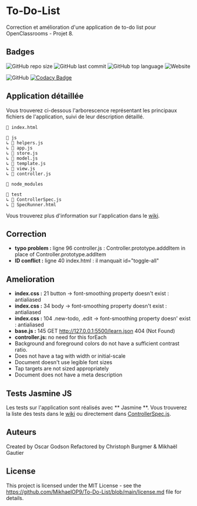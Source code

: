 # To-Do-List
Correction et amélioration d'une application de to-do list pour OpenClassrooms - Projet 8.

## Badges
![GitHub repo size](https://img.shields.io/github/repo-size/MikhaelOP9/To-Do-List)
![GitHub last commit](https://img.shields.io/github/last-commit/MikhaelOP9/To-Do-List)
![GitHub top language](https://img.shields.io/github/languages/top/MikhaelOP9/To-Do-List)
![Website](https://img.shields.io/website?url=https%3A%2F%2Fag-dev.fr%2Fopenclassrooms%2Ftodolist%2F)

![GitHub](https://img.shields.io/github/license/MikhaelOP9/To-Do-List)
[![Codacy Badge](https://api.codacy.com/project/badge/Grade/97f077c5858a4ca99ce973e1868966c9)](https://www.codacy.com/manual/MikhaelOP9/To-Do-List?utm_source=github.com&amp;utm_medium=referral&amp;utm_content=MikhaelOP9/To-Do-List&amp;utm_campaign=Badge_Grade)

## Application détaillée
Vous trouverez ci-dessous l'arborescence représentant les principaux fichiers de l'application,
suivi de leur déscription détaillé.

```
📄 index.html

📁 js
↳ 📄 helpers.js
↳ 📄 app.js
↳ 📄 store.js
↳ 📄 model.js
↳ 📄 template.js
↳ 📄 view.js
↳ 📄 controller.js

📁 node_modules

📁 test
↳ 📄 ControllerSpec.js
↳ 📄 SpecRunner.html
```
Vous trouverez plus d'information sur l'application dans le [wiki](https://github.com/MikhaelOP9/To-Do-List/wiki/To-Do-List-d%C3%A9taill%C3%A9).

## Correction
- **typo problem :** ligne 96 controller.js : Controller.prototype.adddItem in place of Controller.prototype.addItem
- **ID conflict :** ligne 40 index.html : il manquait id="toggle-all"

## Amelioration
- **index.css :** 21	button -> font-smoothing property doesn't exist :  antialiased
- **index.css :** 34	body -> font-smoothing property doesn't exist  :  antialiased
- **index.css :** 104	.new-todo, .edit -> font-smoothing property doesn' exist  :  antialiased
- **base.js :** 145 GET http://127.0.0.1:5500/learn.json 404 (Not Found)
- **controller.js:** no need for this forEach
- Background and foreground colors do not have a sufficient contrast ratio.
- Does not have a <meta name="viewport"> tag with width or initial-scale
- Document doesn't use legible font sizes
- Tap targets are not sized appropriately
- Document does not have a meta description


##  Tests Jasmine JS
Les tests sur l'application sont réalisés avec ** Jasmine **. Vous trouverez la liste des tests dans le [wiki](https://github.com/MikhaelOP9/To-Do-List/wiki/Test-Jasmine) ou directement dans [ControllerSpec.js](test/ControllerSpec.js).

## Auteurs
Created by Oscar Godson
Refactored by Christoph Burgmer & Mikhaël Gautier

## License
This project is licensed under the MIT License - see the https://github.com/MikhaelOP9/To-Do-List/blob/main/license.md file for details.

